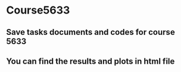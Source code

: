 # Course5633
## Save tasks documents and codes for course 5633
## You can find the results and plots in html file
## 

